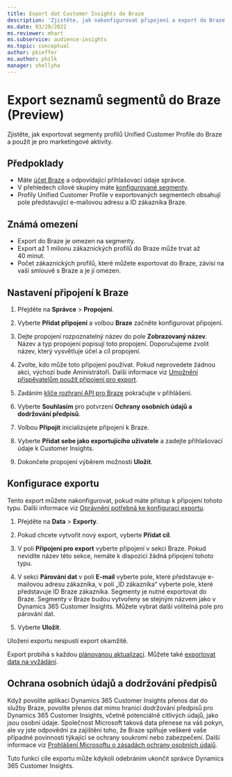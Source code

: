 ```yaml
---
title: Export dat Customer Insights do Braze
description: 'Zjistěte, jak nakonfigurovat připojení a export do Braze.'
ms.date: 03/29/2022
ms.reviewer: mhart
ms.subservice: audience-insights
ms.topic: conceptual
author: pkieffer
ms.author: philk
manager: shellyha
---
```


# <a name="export-segment-lists-to-braze-preview"></a>Export seznamů segmentů do Braze (Preview)

Zjistěte, jak exportovat segmenty profilů Unified Customer Profile do Braze a použít je pro marketingové aktivity.

## <a name="prerequisites"></a>Předpoklady

-   Máte [účet Braze](https://www.braze.com/) a odpovídající přihlašovací údaje správce.
-   V přehledech cílové skupiny máte [konfigurované segmenty](segments.md).
-   Profily Unified Customer Profile v exportovaných segmentech obsahují pole představující e-mailovou adresu a ID zákazníka Braze. 

## <a name="known-limitations"></a>Známá omezení

- Export do Braze je omezen na segmenty.
- Export až 1 milionu zákaznických profilů do Braze může trvat až 40 minut. 
- Počet zákaznických profilů, které můžete exportovat do Braze, závisí na vaší smlouvě s Braze a je jí omezen.

## <a name="set-up-connection-to-braze"></a>Nastavení připojení k Braze

1. Přejděte na **Správce** > **Propojení**.

1. Vyberte **Přidat připojení** a volbou **Braze** začněte konfigurovat připojení.

1. Dejte propojení rozpoznatelný název do pole **Zobrazovaný název**. Název a typ propojení popisují toto propojení. Doporučujeme zvolit název, který vysvětluje účel a cíl propojení.

1. Zvolte, kdo může toto připojení používat. Pokud neprovedete žádnou akci, výchozí bude Aministrátoři. Další informace viz [Umožnění přispěvatelům použít připojení pro export](connections.md#allow-contributors-to-use-a-connection-for-exports).

1. Zadáním [klíče rozhraní API pro Braze](https://www.braze.com/docs/api/basics/) pokračujte v přihlášení. 

1. Vyberte **Souhlasím** pro potvrzení **Ochrany osobních údajů a dodržování předpisů**.

1. Volbou **Připojit** inicializujete připojení k Braze.

1. Vyberte **Přidat sebe jako exportujícího uživatele** a zadejte přihlašovací údaje k Customer Insights.

1. Dokončete propojení výběrem možnosti **Uložit**.

## <a name="configure-an-export"></a>Konfigurace exportu

Tento export můžete nakonfigurovat, pokud máte přístup k připojení tohoto typu. Další informace viz [Oprávnění potřebná ke konfiguraci exportu](export-destinations.md#set-up-a-new-export).

1. Přejděte na **Data** > **Exporty**.

1. Pokud chcete vytvořit nový export, vyberte **Přidat cíl**.

1. V poli **Připojení pro export** vyberte připojení v sekci Braze. Pokud nevidíte název této sekce, nemáte k dispozici žádná připojení tohoto typu.  

3. V sekci **Párování dat** v poli **E-mail** vyberte pole, které představuje e-mailovou adresu zákazníka, v poli „ID zákazníka“ vyberte pole, které představuje ID Braze zákazníka. Segmenty je nutné exportovat do Braze. Segmenty v Braze budou vytvořeny se stejným názvem jako v Dynamics 365 Customer Insights. Můžete vybrat další volitelná pole pro párování dat. 

1. Vyberte **Uložit**.

Uložení exportu nespustí export okamžitě.

Export probíhá s každou [plánovanou aktualizací](system.md#schedule-tab). Můžete také [exportovat data na vyžádání](export-destinations.md#run-exports-on-demand). 


## <a name="data-privacy-and-compliance"></a>Ochrana osobních údajů a dodržování předpisů

Když povolíte aplikaci Dynamics 365 Customer Insights přenos dat do služby Braze, povolíte přenos dat mimo hranici dodržování předpisů pro Dynamics 365 Customer Insights, včetně potenciálně citlivých údajů, jako jsou osobní údaje. Společnost Microsoft taková data přenese na váš pokyn, ale vy jste odpovědní za zajištění toho, že Braze splňuje veškeré vaše případné povinnosti týkající se ochrany soukromí nebo zabezpečení. Další informace viz [Prohlášení Microsoftu o zásadách ochrany osobních údajů](https://go.microsoft.com/fwlink/?linkid=396732).

Tuto funkci cíle exportu může kdykoli odebráním ukončit správce Dynamics 365 Customer Insights.
